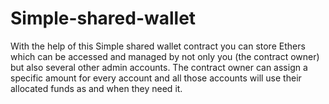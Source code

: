 # Simple-shared-wallet
With the help of this Simple shared wallet contract you can store Ethers which can be accessed and managed by not only you (the contract owner) but also several other admin accounts.
The contract owner can assign a specific amount for every account and all those accounts will use their allocated funds as and when they need it.

